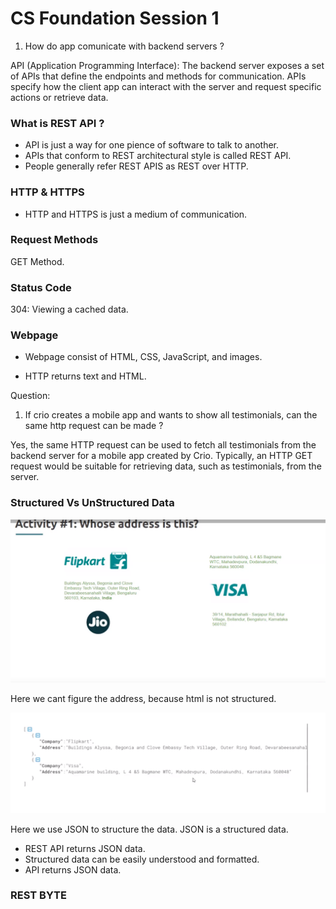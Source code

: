 # CS Foundation Session 1


1. How do app comunicate with backend servers ?


API (Application Programming Interface): The backend server exposes a set of APIs that define the endpoints and methods for communication. APIs specify how the client app can interact with the server and request specific actions or retrieve data.


### What is REST API ?

- API is just a way for one pience of software to talk to another.
- APIs that conform to REST architectural style is called REST API.
- People generally refer REST APIS as REST over HTTP.


### HTTP & HTTPS

- HTTP and HTTPS is just a medium of communication.


### Request Methods

GET Method.


### Status Code

304: Viewing a cached data.


### Webpage

- Webpage consist of HTML, CSS, JavaScript, and images.

- HTTP returns text and HTML.


Question:

1. If crio creates a mobile app and wants to show all testimonials, can the same http request can be made ?

Yes, the same HTTP request can be used to fetch all testimonials from the backend server for a mobile app created by Crio. Typically, an HTTP GET request would be suitable for retrieving data, such as testimonials, from the server.


### Structured Vs UnStructured Data

![](./IMAGES/image1.png)

Here we cant figure the address, because html is not structured.


![](./IMAGES/image2.png)

Here we use JSON to structure the data. JSON is a structured data.

- REST API returns JSON data.
- Structured data can be easily understood and formatted. 
- API returns JSON data.


### REST BYTE

